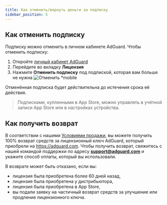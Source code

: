 ```yaml
---
title: Как отменить/вернуть деньги за подписку
sidebar_position: 5
---
```


## Как отменить подписку

Подписку можно отменить в личном кабинете AdGuard. Чтобы отменить подписку:

 1. Откройте [личный кабинет AdGuard](https://my.adguard.com/)
 2. Перейдите во вкладку **Лицензия**
 3. Нажмите **Отменить подписку** под подпиской, которая вам больше не нужна ![Отменить *mobile](https://cdn.adtidy.org/content/kb/ad_blocker/general/newaccount-cancel-sub.png)

 Отменённая подписка будет действительна до истечения срока её действия.

> Подписками, купленными в App Store, можно управлять в учётной записи App Store или в настройках устройства.

## Как получить возврат

В соответствии с нашими [Условиями продажи](https://adguard.com/terms-of-sale.html), вы можете получить 100% возврат средств за лицензионный ключ AdGuard, который приобрели на https://adguard.com. Чтобы получить возврат, свяжитесь с нашей командой поддержки по адресу **support@adguard.com** и укажите способ оплаты, который вы использовали.

В возврате может быть отказано, если вы:
* лицензия была приобретена более 60 дней назад,
* лицензия была приобретена у дистрибьютора,
* лицензия была приобретена в App Store,
* вы подали заявку на частичный возврат средств за улучшение или продление лицензионного ключа.

